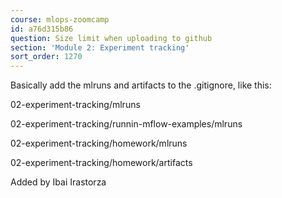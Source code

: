 ```yaml
---
course: mlops-zoomcamp
id: a76d315b86
question: Size limit when uploading to github
section: 'Module 2: Experiment tracking'
sort_order: 1270
---
```


Basically add the mlruns and artifacts to the .gitignore, like this:

02-experiment-tracking/mlruns

02-experiment-tracking/runnin-mflow-examples/mlruns

02-experiment-tracking/homework/mlruns

02-experiment-tracking/homework/artifacts

Added by Ibai Irastorza

